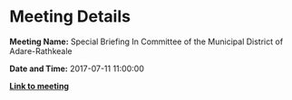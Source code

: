 # Meeting Details

**Meeting Name:** Special Briefing In Committee of the Municipal District of Adare-Rathkeale

**Date and Time:** 2017-07-11 11:00:00

**<a href="https://www.limerick.ie/council/whats-on/special-briefing-committee-municipal-district-adare-rathkeale" target="_blank">Link to meeting</a>**
